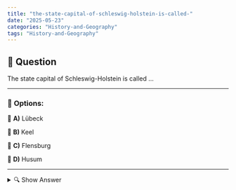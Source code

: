 ```yaml
---
title: "the-state-capital-of-schleswig-holstein-is-called-"
date: "2025-05-23"
categories: "History-and-Geography"
tags: "History-and-Geography"
---
```


## 📌 **Question**

The state capital of Schleswig-Holstein is called ...



---

### 📝 **Options:**

🔘 **A)** Lübeck

🔘 **B)** Keel

🔘 **C)** Flensburg

🔘 **D)** Husum

---

<details>
  <summary>🔍 Show Answer</summary>

  <p>
💡  <b>Correct Answer:</b>  b
  </p>
  <p>
    📖<b>Explanation:</b>
    
  </p>
</details>
